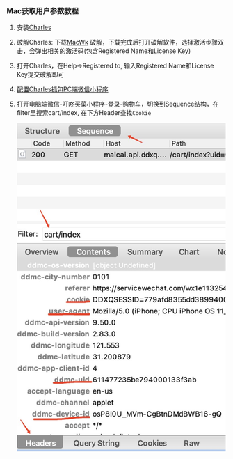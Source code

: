 ### Mac获取用户参数教程

1. 安装[Charles](https://www.charlesproxy.com/download/latest-release/)
2. 破解Charles: 下载[MacWk](https://macwk.com/soft/charles) 破解，下载完成后打开破解软件，选择激活步骤双击，会弹出相关的激活码(包含Registered Name和License Key)
3. 打开Charles，在Help->Registered to, 输入Registered Name和License Key提交破解即可
4. [配置Charles抓包PC端微信小程序](https://blog.csdn.net/z2181745/article/details/123002569)
5. 打开电脑端微信-叮咚买菜小程序-登录-购物车，切换到Sequence结构，在filter里搜索cart/index, 在下方Header查找`Cookie`

    ![](../images/charles/header.jpg)